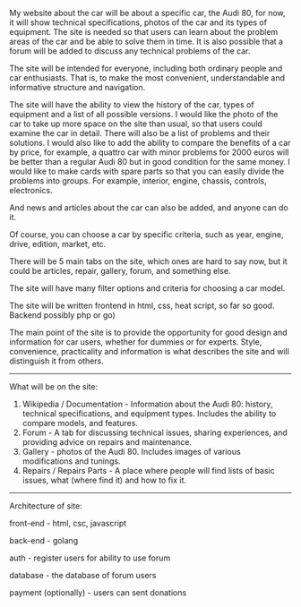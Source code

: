 My website about the car will be about a specific car, the Audi 80, for now, it will show technical specifications, photos of the car and its types of equipment. The site is needed so that users can learn about the problem areas of the car and be able to solve them in time. It is also possible that a forum will be added to discuss any technical problems of the car.

The site will be intended for everyone, including both ordinary people and car enthusiasts. That is, to make the most convenient, understandable and informative structure and navigation.

The site will have the ability to view the history of the car, types of equipment and a list of all possible versions. I would like the photo of the car to take up more space on the site than usual, so that users could examine the car in detail. There will also be a list of problems and their solutions. I would also like to add the ability to compare the benefits of a car by price, for example, a quattro car with minor problems for 2000 euros will be better than a regular Audi 80 but in good condition for the same money. I would like to make cards with spare parts so that you can easily divide the problems into groups. For example, interior, engine, chassis, controls, electronics.

And news and articles about the car can also be added, and anyone can do it.

Of course, you can choose a car by specific criteria, such as year, engine, drive, edition, market, etc.

There will be 5 main tabs on the site, which ones are hard to say now, but it could be articles, repair, gallery, forum, and something else.

The site will have many filter options and criteria for choosing a car model.

The site will be written frontend in html, css, heat script, so far so good. Backend possibly php or go)

The main point of the site is to provide the opportunity for good design and information for car users, whether for dummies or for experts. Style, convenience, practicality and information is what describes the site and will distinguish it from others.

----------------------------------------

What will be on the site:

1. Wikipedia / Documentation - 	Information about the Audi 80: history, technical specifications, and equipment types. Includes the ability to compare models, and features.
2. Forum - A tab for discussing technical issues, sharing experiences, and providing advice on repairs and maintenance.
3. Gallery - photos of the Audi 80. Includes images of various modifications and tunings.
4. Repairs / Repairs Parts - A place where people will find lists of basic issues, what (where find it) and how to fix it.

-----------------------------------------

Architecture of site:

front-end - html, csc, javascript 

back-end - golang

auth - register users for ability to use forum 

database - the database of forum users

payment (optionally) - users can sent donations
